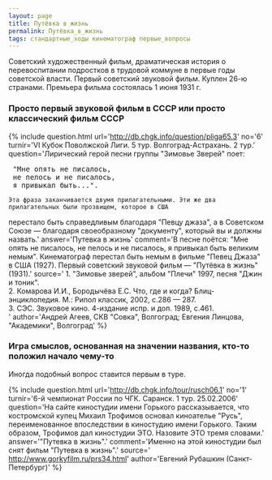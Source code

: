 ```yaml
---
layout: page
title: Путёвка в жизнь
permalink: Путёвка_в_жизнь
tags: стандартные_ходы кинематограф первые_вопросы
---
```

Советский художественный фильм, драматическая история о перевоспитании подростков в трудовой коммуне в первые годы советской власти. Первый советский звуковой фильм. Куплен 26-ю странами. Премьера фильма состоялась 1 июня 1931 г.

### Просто первый звуковой фильм в СССР или просто классический фильм СССР  

{% include question.html
url='http://db.chgk.info/question/pliga65.3'
no='6'
turnir='VI Кубок Поволжской Лиги. 5 тур. Волгоград-Астрахань. 2 тур.'
question='Лирический герой песни группы "Зимовье Зверей" поет: 
<pre>
 "Мне опять не писалось, 
 не пелось и не писалось, 
 я привыкал быть...".
</pre>
    Эта фраза заканчивается двумя прилагательными. Эти же два прилагательных были прозвищем, которое в США 
перестало быть справедливым благодаря "Певцу джаза", а в Советском Союзе — благодаря своеобразному "документу", который вы и должны назвать.'
answer='Путевка в жизнь'
comment='В песне поётся: "Мне опять не писалось, не пелось и не писалось, я привыкал быть великим немым". Кинематограф перестал быть немым в фильме "Певец Джаза" в США (1927). Первый советский звуковой фильм — "Путёвка в жизнь"(1931).'
source=' 1. "Зимовье зверей", альбом "Плечи" 1997, песня "Джин и тоник". <br>
    2. Комарова И.И., Бородычёва Е.С. Что, где и когда? Блиц-энциклопедия. М.: Рипол классик, 2002, с.286 — 287. <br>
    3. СЭС. Звуковое кино. 4-издание испр. и доп. 1989, с.461.<br>'
author='Андрей Агеев, СКВ "Совка", Волгоград; Евгения Линцова, "Академики", Волгоград'
%}

### Игра смыслов, основанная на значении названия, кто-то положил начало чему-то 
 
Иногда подобный вопрос ставится первым в туре.

{% include question.html
url='http://db.chgk.info/tour/rusch06.1'
no='1'
turnir='6-й чемпионат России по ЧГК. Саранск. 1 тур. 25.02.2006'
question='На сайте киностудии имени Горького рассказывается, что костромской купец Михаил Трофимов основал киноателье "Русь", переименованное впоследствии в киностудию имени Горького. Таким образом, Трофимов дал киностудии ЭТО. Назовите ЭТО тремя словами.'
answer='"Путевка в жизнь".'
comment='Именно на этой киностудии был снят фильм "Путевка в жизнь".'
source=' http://www.gorkyfilm.ru/prs34.html'
author='Евгений Рубашкин (Санкт-Петербург)'
 %}

  